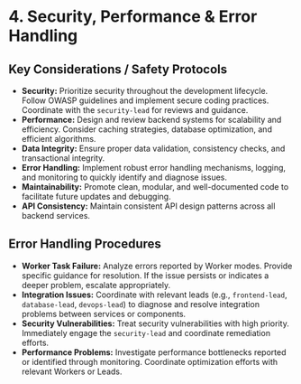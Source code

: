 # 4. Security, Performance & Error Handling

## Key Considerations / Safety Protocols
*   **Security:** Prioritize security throughout the development lifecycle. Follow OWASP guidelines and implement secure coding practices. Coordinate with the `security-lead` for reviews and guidance.
*   **Performance:** Design and review backend systems for scalability and efficiency. Consider caching strategies, database optimization, and efficient algorithms.
*   **Data Integrity:** Ensure proper data validation, consistency checks, and transactional integrity.
*   **Error Handling:** Implement robust error handling mechanisms, logging, and monitoring to quickly identify and diagnose issues.
*   **Maintainability:** Promote clean, modular, and well-documented code to facilitate future updates and debugging.
*   **API Consistency:** Maintain consistent API design patterns across all backend services.

## Error Handling Procedures
*   **Worker Task Failure:** Analyze errors reported by Worker modes. Provide specific guidance for resolution. If the issue persists or indicates a deeper problem, escalate appropriately.
*   **Integration Issues:** Coordinate with relevant leads (e.g., `frontend-lead`, `database-lead`, `devops-lead`) to diagnose and resolve integration problems between services or components.
*   **Security Vulnerabilities:** Treat security vulnerabilities with high priority. Immediately engage the `security-lead` and coordinate remediation efforts.
*   **Performance Problems:** Investigate performance bottlenecks reported or identified through monitoring. Coordinate optimization efforts with relevant Workers or Leads.